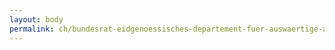 ```yaml
---
layout: body
permalink: ch/bundesrat-eidgenoessisches-departement-fuer-auswaertige-angelegenheiten-direktion-fuer-voelkerrecht-abteilung-ii-voelkerrecht-staatsvertraege-und-nachbarrecht-sektion-staatsvertraege/
---
```


